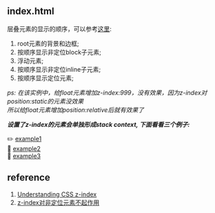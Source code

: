 

## index.html

层叠元素的显示的顺序，可以参考[这里][stacking-of-float]: 

1. root元素的背景和边框;
2. 按顺序显示非定位block子元素;
3. 浮动元素;
4. 按顺序显示非定位inline子元素;
5. 按顺序显示定位元素;

*ps: 在该实例中，给float元素增加z-index:999，没有效果，因为z-index对position:static的元素没效果*<br/>
*所以给float元素增加position:relative后就有效果了*


***设置了z-index的元素会单独形成stack context, 下面看看三个例子:***

:pencil2: [example1](https://developer.mozilla.org/en-US/docs/Web/CSS/CSS_Positioning/Understanding_z_index/Stacking_context_example_1)<br/>
:rotating_light: [example2](https://developer.mozilla.org/en-US/docs/Web/CSS/CSS_Positioning/Understanding_z_index/Stacking_context_example_2)<br/>
:penguin: [example3](https://developer.mozilla.org/en-US/docs/Web/CSS/CSS_Positioning/Understanding_z_index/Stacking_context_example_3)<br/>

## reference

1. [Understanding CSS z-index](https://developer.mozilla.org/en-US/docs/Web/CSS/CSS_Positioning/Understanding_z_index) <br/>
2. [z-index对非定位元素不起作用](https://stackoverflow.com/questions/579753/css-floating-w-overlap) <br/>

[stacking-of-float]: https://developer.mozilla.org/en-US/docs/Web/CSS/CSS_Positioning/Understanding_z_index/Stacking_and_float "float的z-index" 
